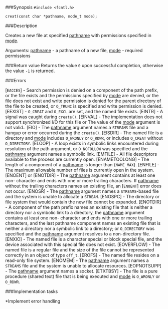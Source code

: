###Synopsis
`#include <fcntl.h>`

`creat(const char *pathname, mode_t mode);`

###Description

Creates a new file at specified <u>pathname</u> with permissions specified in <u>mode</u>.

Arguments:
<u>pathname</u> - a pathname of a new file,
<u>mode</u> - required permissions

###Return value
Returns the value `0` upon successful completion, otherwise the value `-1` is returned.

###Errors

[`EACCES`] -  Search permission is denied on a component of the path prefix, or the file exists and the permissions specified by <u>mode</u> are denied, or the file does not exist and write permission is denied for the parent directory of the file to be created, or `O_TRUNC` is specified and write permission is denied.
[EEXIST] - `O_CREAT` and `O_EXCL` are set, and the named file exists.
[EINTR] - A signal was caught during `create()`.
[EINVAL] - The implementation does not support synchronized I/O for this file or The value of the <u>mode</u> argument is not valid..
[EIO] - The <u>pathname</u> argument names a `STREAMS` file and a hangup or error occurred during the  `create()`.
[EISDIR] - The named file is a directory and <u>mode</u> includes `O_WRONLY` or `O_RDWR`, or includes `O_CREAT` without `O_DIRECTORY`.
[ELOOP] - A loop exists in symbolic links encountered during resolution of the path argument, or `O_NOFOLLOW` was specified and the <u>pathname</u> argument names a symbolic link.
[EMFILE] - All file descriptors available to the process are currently open.
[ENAMETOOLONG] - The length of a component of a <u>pathname</u> is longer than {`NAME_MAX`}.
[ENFILE] - The maximum allowable number of files is currently open in the system.
[ENOENT] or [ENOTDIR] - The <u>pathname</u> argument contains at least one non-<slash> character and ends with one or more trailing <slash> characters. If <u>pathname</u> without the trailing <slash> characters names an existing file, an [`ENOENT`] error does not occur.
[ENOSR] - The <u>pathname</u> argument names a `STREAMS`-based file and the system is unable to allocate a `STREAM`. 
[ENOSPC] - The directory or file system that would contain the new file cannot be expanded.
[ENOTDIR] - A component of the path prefix names an existing file that is neither a directory nor a symbolic link to a directory, the <u>pathname</u> argument contains at least one non- <slash> character and ends with one or more trailing <slash> characters, and the last pathname component names an existing file that is neither a directory nor a symbolic link to a directory; or `O_DIRECTORY` was specified and the <u>pathname</u> argument resolves to a non-directory file.
[ENXIO] - The named file is a character special or block special file, and the device associated with this special file does not exist.
[EOVERFLOW] - The named file is a regular file and the size of the file cannot be represented correctly in an object of type `off_t`.
[EROFS] - The named file resides on a read-only file system.
[ENOMEM] - The <u>pathname</u> argument names a `STREAMS` file and the system is unable to allocate resources.
[EOPNOTSUPP] - The <u>pathname</u> argument names a socket.
[ETXTBSY] - The file is a pure procedure (shared text) file that is being executed and <u>mode</u> is `O_WRONLY` or `O_RDWR`.

###Implementation tasks

*Implement error handling